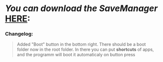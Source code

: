# *You can download the SaveManager* **[HERE](https://github.com/Trofline/Tools/releases/tag/SaveManager):**
### Changelog:

> Added "Boot" button in the bottom right. There should be a boot folder now in the root folder. In there you can put **shortcuts** of apps, and the programm will boot it automaticaly on button press
> 
